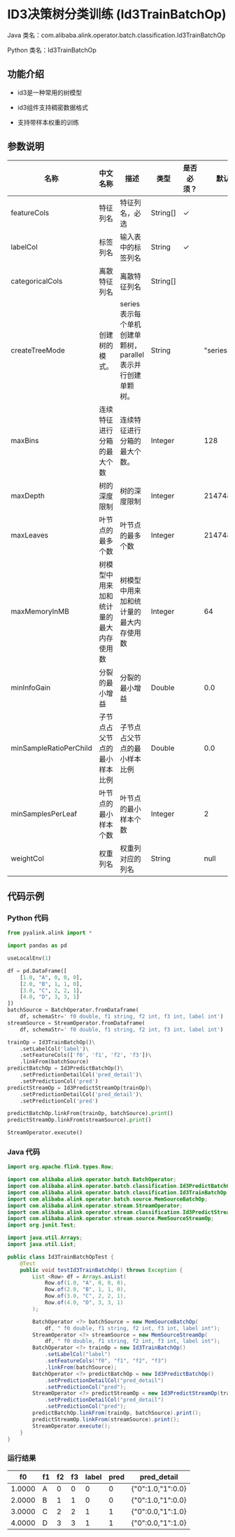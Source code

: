 # ID3决策树分类训练 (Id3TrainBatchOp)
Java 类名：com.alibaba.alink.operator.batch.classification.Id3TrainBatchOp

Python 类名：Id3TrainBatchOp


## 功能介绍

- id3是一种常用的树模型

- id3组件支持稠密数据格式

- 支持带样本权重的训练

## 参数说明


| 名称 | 中文名称 | 描述 | 类型 | 是否必须？ | 默认值 |
| --- | --- | --- | --- | --- | --- |
| featureCols | 特征列名 | 特征列名，必选 | String[] | ✓ |  |
| labelCol | 标签列名 | 输入表中的标签列名 | String | ✓ |  |
| categoricalCols | 离散特征列名 | 离散特征列名 | String[] |  |  |
| createTreeMode | 创建树的模式。 | series表示每个单机创建单颗树，parallel表示并行创建单颗树。 | String |  | "series" |
| maxBins | 连续特征进行分箱的最大个数 | 连续特征进行分箱的最大个数。 | Integer |  | 128 |
| maxDepth | 树的深度限制 | 树的深度限制 | Integer |  | 2147483647 |
| maxLeaves | 叶节点的最多个数 | 叶节点的最多个数 | Integer |  | 2147483647 |
| maxMemoryInMB | 树模型中用来加和统计量的最大内存使用数 | 树模型中用来加和统计量的最大内存使用数 | Integer |  | 64 |
| minInfoGain | 分裂的最小增益 | 分裂的最小增益 | Double |  | 0.0 |
| minSampleRatioPerChild | 子节点占父节点的最小样本比例 | 子节点占父节点的最小样本比例 | Double |  | 0.0 |
| minSamplesPerLeaf | 叶节点的最小样本个数 | 叶节点的最小样本个数 | Integer |  | 2 |
| weightCol | 权重列名 | 权重列对应的列名 | String |  | null |



## 代码示例
### Python 代码
```python
from pyalink.alink import *

import pandas as pd

useLocalEnv(1)

df = pd.DataFrame([
    [1.0, "A", 0, 0, 0],
    [2.0, "B", 1, 1, 0],
    [3.0, "C", 2, 2, 1],
    [4.0, "D", 3, 3, 1]
])
batchSource = BatchOperator.fromDataframe(
    df, schemaStr=' f0 double, f1 string, f2 int, f3 int, label int')
streamSource = StreamOperator.fromDataframe(
    df, schemaStr=' f0 double, f1 string, f2 int, f3 int, label int')

trainOp = Id3TrainBatchOp()\
    .setLabelCol('label')\
    .setFeatureCols(['f0', 'f1', 'f2', 'f3'])\
    .linkFrom(batchSource)
predictBatchOp = Id3PredictBatchOp()\
    .setPredictionDetailCol('pred_detail')\
    .setPredictionCol('pred')
predictStreamOp = Id3PredictStreamOp(trainOp)\
    .setPredictionDetailCol('pred_detail')\
    .setPredictionCol('pred')

predictBatchOp.linkFrom(trainOp, batchSource).print()
predictStreamOp.linkFrom(streamSource).print()

StreamOperator.execute()
```
### Java 代码
```java
import org.apache.flink.types.Row;

import com.alibaba.alink.operator.batch.BatchOperator;
import com.alibaba.alink.operator.batch.classification.Id3PredictBatchOp;
import com.alibaba.alink.operator.batch.classification.Id3TrainBatchOp;
import com.alibaba.alink.operator.batch.source.MemSourceBatchOp;
import com.alibaba.alink.operator.stream.StreamOperator;
import com.alibaba.alink.operator.stream.classification.Id3PredictStreamOp;
import com.alibaba.alink.operator.stream.source.MemSourceStreamOp;
import org.junit.Test;

import java.util.Arrays;
import java.util.List;

public class Id3TrainBatchOpTest {
	@Test
	public void testId3TrainBatchOp() throws Exception {
		List <Row> df = Arrays.asList(
			Row.of(1.0, "A", 0, 0, 0),
			Row.of(2.0, "B", 1, 1, 0),
			Row.of(3.0, "C", 2, 2, 1),
			Row.of(4.0, "D", 3, 3, 1)
		);

		BatchOperator <?> batchSource = new MemSourceBatchOp(
			df, " f0 double, f1 string, f2 int, f3 int, label int");
		StreamOperator <?> streamSource = new MemSourceStreamOp(
			df, " f0 double, f1 string, f2 int, f3 int, label int");
		BatchOperator <?> trainOp = new Id3TrainBatchOp()
			.setLabelCol("label")
			.setFeatureCols("f0", "f1", "f2", "f3")
			.linkFrom(batchSource);
		BatchOperator <?> predictBatchOp = new Id3PredictBatchOp()
			.setPredictionDetailCol("pred_detail")
			.setPredictionCol("pred");
		StreamOperator <?> predictStreamOp = new Id3PredictStreamOp(trainOp)
			.setPredictionDetailCol("pred_detail")
			.setPredictionCol("pred");
		predictBatchOp.linkFrom(trainOp, batchSource).print();
		predictStreamOp.linkFrom(streamSource).print();
		StreamOperator.execute();
	}
}
```

### 运行结果

f0|f1|f2|f3|label|pred|pred_detail
---|---|---|---|-----|----|-----------
1.0000|A|0|0|0|0|{"0":1.0,"1":0.0}
2.0000|B|1|1|0|0|{"0":1.0,"1":0.0}
3.0000|C|2|2|1|1|{"0":0.0,"1":1.0}
4.0000|D|3|3|1|1|{"0":0.0,"1":1.0}

